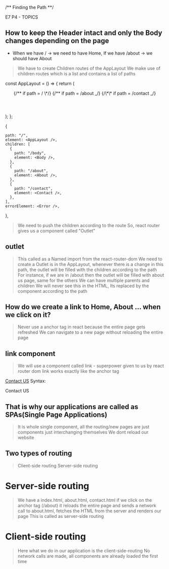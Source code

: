 /** Finding the Path **/

E7 P4 - TOPICS

## How to keep the Header intact and only the Body changes depending on the page

- When we have / -> we need to have Home, If we have /about -> we should have About

> We have to create Children routes of the AppLayout
> We make use of children routes which is a list and contains a list of paths

const AppLayout = () => {
return (

<div className="app">
<Header />
{/** if path = / \*/}
<Body />
{/** if path = /about _/}
{/\*\* if path = /contact _/}
<Footer />
</div>
);
};

{

    path: "/",
    element: <AppLayout />,
    children: [
      {
        path: "/body",
        element: <Body />,
      },
      {
        path: "/about",
        element: <About />,
      },
      {
        path: "/contact",
        element: <Contact />,
      },
    ],
    errorElement: <Error />,

},

> We need to push the children according to the route
> So, react router gives us a component called "Outlet"

## outlet

> This called as a Named import from the react-router-dom
> We need to create a <Outlet />
> Outlet is in the AppLayout, whenever there is a change in this path, the outlet will be filled with the children according to the path
> For instance, if we are in /about then the outlet will be filled with about us page, same for the others
> We can have multiple parents and children
> We will never see this <Outlet /> in the HTML, Its replaced by the component according to the path

## How do we create a link to Home, About ... when we click on it?

> Never use a anchor <a></a> tag in react because the entire page gets refreshed
> We can navigate to a new page without reloading the entire page

## link component

> We will use a component called link - superpower given to us by react router dom
> link works exactly like the anchor tag

<a href="path">Contact US</a>
Syntax:

<Link to="path">Contact US</Link>

## That is why our applications are called as SPAs(Single Page Applications)

> It is whole single component, all the routing/new pages are just components just interchanging themselves
> We dont reload our website

## Two types of routing

> Client-side routing
> Server-side routing

# Server-side routing

> We have a index.html, about.html, contact.html if we click on the anchor tag (/about) it reloads the entire page and sends a network call to about.html, fetches the HTML from the server and renders our page
> This is called as server-side routing

# Client-side routing

> Here what we do in our application is the client-side-routing
> No network calls are made, all components are already loaded the first time
